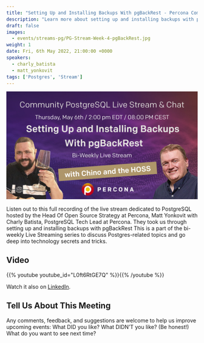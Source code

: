 ```yaml
---
title: "Setting Up and Installing Backups With pgBackRest - Percona Community PostgreSQL Live Stream & Chat - May, 6th"
description: "Learn more about setting up and installing backups with pgBackRest on May 6th at 3:00 pm EDT  / 08:00 PM CEST"
draft: false
images:
  - events/streams-pg/PG-Stream-Week-4-pgBackRest.jpg
weight: 1
date: Fri, 6th May 2022, 21:00:00 +0000
speakers:
  - charly_batista
  - matt_yonkovit
tags: ['Postgres', 'Stream']
---
```


![Percona Community PostgreSQL Live Stream & Chat - May 6th](events/streams-pg/PG-Stream-Week-4-pgBackRest.jpg)

Listen out to this full recording of the live stream dedicated to PostgreSQL hosted by the Head Of Open Source Strategy at Percona, Matt Yonkovit with Charly Batista, PostgreSQL Tech Lead at Percona. They took us through setting up and installing backups with pgBackRest
This is a part of the bi-weekly Live Streaming series to discuss Postgres-related topics and go deep into technology secrets and tricks.

## Video

{{% youtube youtube_id="L0ft6RtGE7Q" %}}{{% /youtube %}}

Watch it also on [LinkedIn](https://www.linkedin.com/video/event/urn:li:ugcPost:6928401590773002240/).

## Tell Us About This Meeting
Any comments, feedback, and suggestions are welcome to help us improve upcoming events:
What DID you like?
What DIDN’T you like? (Be honest!)
What do you want to see next time?